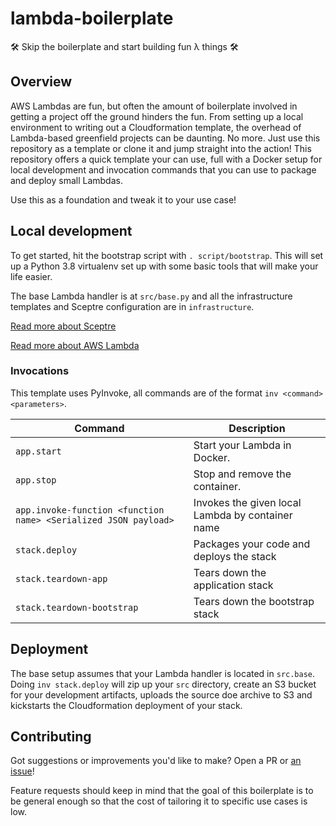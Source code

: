 # lambda-boilerplate
🛠 Skip the boilerplate and start building fun λ things 🛠

## Overview

AWS Lambdas are fun, but often the amount of boilerplate involved in getting a project off the ground hinders the fun. From setting up a local environment to writing out a Cloudformation template, the overhead of Lambda-based greenfield projects can be daunting. No more. Just use this repository as a template or clone it and jump straight into the action! This repository offers a quick template your can use, full with a Docker setup for local development and invocation commands that you can use to package and deploy small Lambdas.

Use this as a foundation and tweak it to your use case!

## Local development

To get started, hit the bootstrap script with `. script/bootstrap`. This will set up a Python 3.8 virtualenv set up with some basic tools that will make your life easier.

The base Lambda handler is at `src/base.py` and all the infrastructure templates and Sceptre configuration are in `infrastructure`.

[Read more about Sceptre](https://sceptre.cloudreach.com/latest/index.html)

[Read more about AWS Lambda](https://docs.aws.amazon.com/lambda/latest/dg/lambda-python.html)

### Invocations

This template uses PyInvoke, all commands are of the format `inv <command> <parameters>`.

|Command|Description|
|---|---|
|`app.start`|Start your Lambda in Docker.|
|`app.stop`|Stop and remove the container.|
|`app.invoke-function <function name> <Serialized JSON payload>`|Invokes the given local Lambda by container name|
|`stack.deploy`|Packages your code and deploys the stack|
|`stack.teardown-app`|Tears down the application stack|
|`stack.teardown-bootstrap`|Tears down the bootstrap stack| 

## Deployment

The base setup assumes that your Lambda handler is located in `src.base`. Doing `inv stack.deploy` will zip up your `src` directory, create an S3 bucket for your development artifacts, uploads the source doe archive to S3 and kickstarts the Cloudformation deployment of your stack.

## Contributing

Got suggestions or improvements you'd like to make? Open a PR or [an issue](https://github.com/mcataford/lambda-boilerplate/issues)!

Feature requests should keep in mind that the goal of this boilerplate is to be general enough so that the cost of tailoring it to specific use cases is low.
